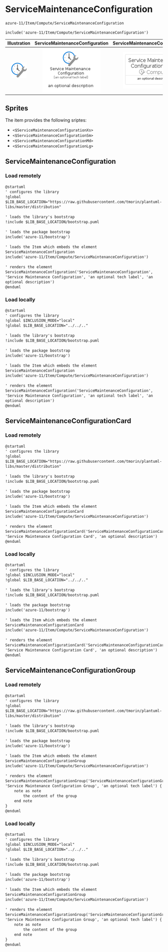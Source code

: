 # ServiceMaintenanceConfiguration


```text
azure-11/Item/Compute/ServiceMaintenanceConfiguration
```

```text
include('azure-11/Item/Compute/ServiceMaintenanceConfiguration')
```



| Illustration | ServiceMaintenanceConfiguration | ServiceMaintenanceConfigurationCard | ServiceMaintenanceConfigurationGroup |
| :---: | :---: | :---: | :---: |
| ![illustration for Illustration](../../../azure-11/Item/Compute/ServiceMaintenanceConfiguration.png) | ![illustration for ServiceMaintenanceConfiguration](../../../azure-11/Item/Compute/ServiceMaintenanceConfiguration.Local.png) | ![illustration for ServiceMaintenanceConfigurationCard](../../../azure-11/Item/Compute/ServiceMaintenanceConfigurationCard.Local.png) | ![illustration for ServiceMaintenanceConfigurationGroup](../../../azure-11/Item/Compute/ServiceMaintenanceConfigurationGroup.Local.png) |



## Sprites
The item provides the following sriptes:

- `<$ServiceMaintenanceConfigurationXs>`
- `<$ServiceMaintenanceConfigurationSm>`
- `<$ServiceMaintenanceConfigurationMd>`
- `<$ServiceMaintenanceConfigurationLg>`





## ServiceMaintenanceConfiguration

### Load remotely
```plantuml
@startuml
' configures the library
!global $LIB_BASE_LOCATION="https://raw.githubusercontent.com/tmorin/plantuml-libs/master/distribution"

' loads the library's bootstrap
!include $LIB_BASE_LOCATION/bootstrap.puml

' loads the package bootstrap
include('azure-11/bootstrap')

' loads the Item which embeds the element ServiceMaintenanceConfiguration
include('azure-11/Item/Compute/ServiceMaintenanceConfiguration')

' renders the element
ServiceMaintenanceConfiguration('ServiceMaintenanceConfiguration', 'Service Maintenance Configuration', 'an optional tech label', 'an optional description')
@enduml
```

### Load locally
```plantuml
@startuml
' configures the library
!global $INCLUSION_MODE="local"
!global $LIB_BASE_LOCATION="../../.."

' loads the library's bootstrap
!include $LIB_BASE_LOCATION/bootstrap.puml

' loads the package bootstrap
include('azure-11/bootstrap')

' loads the Item which embeds the element ServiceMaintenanceConfiguration
include('azure-11/Item/Compute/ServiceMaintenanceConfiguration')

' renders the element
ServiceMaintenanceConfiguration('ServiceMaintenanceConfiguration', 'Service Maintenance Configuration', 'an optional tech label', 'an optional description')
@enduml
```

## ServiceMaintenanceConfigurationCard

### Load remotely
```plantuml
@startuml
' configures the library
!global $LIB_BASE_LOCATION="https://raw.githubusercontent.com/tmorin/plantuml-libs/master/distribution"

' loads the library's bootstrap
!include $LIB_BASE_LOCATION/bootstrap.puml

' loads the package bootstrap
include('azure-11/bootstrap')

' loads the Item which embeds the element ServiceMaintenanceConfigurationCard
include('azure-11/Item/Compute/ServiceMaintenanceConfiguration')

' renders the element
ServiceMaintenanceConfigurationCard('ServiceMaintenanceConfigurationCard', 'Service Maintenance Configuration Card', 'an optional description')
@enduml
```

### Load locally
```plantuml
@startuml
' configures the library
!global $INCLUSION_MODE="local"
!global $LIB_BASE_LOCATION="../../.."

' loads the library's bootstrap
!include $LIB_BASE_LOCATION/bootstrap.puml

' loads the package bootstrap
include('azure-11/bootstrap')

' loads the Item which embeds the element ServiceMaintenanceConfigurationCard
include('azure-11/Item/Compute/ServiceMaintenanceConfiguration')

' renders the element
ServiceMaintenanceConfigurationCard('ServiceMaintenanceConfigurationCard', 'Service Maintenance Configuration Card', 'an optional description')
@enduml
```

## ServiceMaintenanceConfigurationGroup

### Load remotely
```plantuml
@startuml
' configures the library
!global $LIB_BASE_LOCATION="https://raw.githubusercontent.com/tmorin/plantuml-libs/master/distribution"

' loads the library's bootstrap
!include $LIB_BASE_LOCATION/bootstrap.puml

' loads the package bootstrap
include('azure-11/bootstrap')

' loads the Item which embeds the element ServiceMaintenanceConfigurationGroup
include('azure-11/Item/Compute/ServiceMaintenanceConfiguration')

' renders the element
ServiceMaintenanceConfigurationGroup('ServiceMaintenanceConfigurationGroup', 'Service Maintenance Configuration Group', 'an optional tech label') {
    note as note
        the content of the group
    end note
}
@enduml
```

### Load locally
```plantuml
@startuml
' configures the library
!global $INCLUSION_MODE="local"
!global $LIB_BASE_LOCATION="../../.."

' loads the library's bootstrap
!include $LIB_BASE_LOCATION/bootstrap.puml

' loads the package bootstrap
include('azure-11/bootstrap')

' loads the Item which embeds the element ServiceMaintenanceConfigurationGroup
include('azure-11/Item/Compute/ServiceMaintenanceConfiguration')

' renders the element
ServiceMaintenanceConfigurationGroup('ServiceMaintenanceConfigurationGroup', 'Service Maintenance Configuration Group', 'an optional tech label') {
    note as note
        the content of the group
    end note
}
@enduml
```

